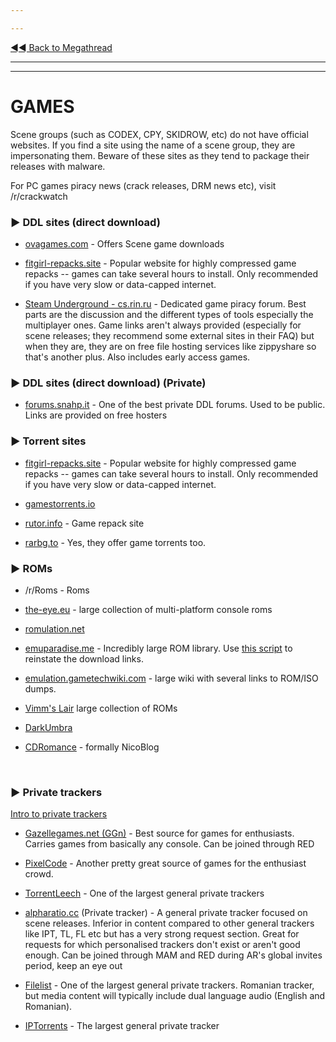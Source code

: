 ---
---
[◄◄ Back to Megathread](https://www.reddit.com/r/Piracy/wiki/megathread)

---
---

# GAMES

Scene groups (such as CODEX, CPY, SKIDROW, etc) do not have official websites. If you find a site using the name of a scene group, they are impersonating them. Beware of these sites as they tend to package their releases with malware.

For PC games piracy news (crack releases, DRM news etc), visit /r/crackwatch

### ►  **DDL sites (direct download)**

 * [ovagames.com](http://www.ovagames.com/) - Offers Scene game downloads
 * [fitgirl-repacks.site](http://fitgirl-repacks.site/) - Popular website for highly compressed game repacks -- games can take several hours to install. Only recommended if you have very slow or data-capped internet.
 * [Steam Underground - cs.rin.ru](https://cs.rin.ru/forum/viewforum.php?f=10) - Dedicated game piracy forum. Best parts are the discussion and the different types of tools especially the multiplayer ones. Game links aren't always provided (especially for scene releases; they recommend some external sites in their FAQ) but when they are, they are on free file hosting services like zippyshare so that's another plus. Also includes early access games.

### ►  **DDL sites (direct download) (Private)**

 * [forums.snahp.it](https://forum.snahp.it/) - One of the best private DDL forums. Used to be public. Links are provided on free hosters

### ►  **Torrent sites**

 * [fitgirl-repacks.site](http://fitgirl-repacks.site/) - Popular website for highly compressed game repacks -- games can take several hours to install. Only recommended if you have very slow or data-capped internet.
 * [gamestorrents.io](https://www.gamestorrents.io/)
 * [rutor.info](http://rutor.info/games) - Game repack site
 * [rarbg.to](http://rarbg.to/) - Yes, they offer game torrents too.

### ►  **ROMs**
 * /r/Roms - Roms
 * [the-eye.eu](http://the-eye.eu/public/rom/) - large collection of multi-platform console roms
 * [romulation.net](https://www.romulation.net/)
 * [emuparadise.me](https://www.emuparadise.me) - Incredibly large ROM library. Use [this script](https://www.reddit.com/r/Piracy/comments/968sm6/a_script_for_easy_downloading_of_emuparadise_roms/) to reinstate the download links.
 * [emulation.gametechwiki.com](https://emulation.gametechwiki.com/index.php/ROM_%26_ISO_Sites) - large wiki with several links to ROM/ISO dumps.
 * [Vimm's Lair](https://vimm.net/?p=vault) large collection of ROMs
 * [DarkUmbra](https://darkumbra.net)
 * [CDRomance](https://cdromance.com) - formally NicoBlog

&nbsp;




### ►  **Private trackers**

[Intro to private trackers](https://www.reddit.com/r/Piracy/wiki/private_trackers)

 * [Gazellegames.net (GGn)](https://gazellegames.net) - Best source for games for enthusiasts. Carries games from basically any console. Can be joined through RED
 * [PixelCode](https://www.pixelcove.me/) - Another pretty great source of games for the enthusiast crowd.
 * [TorrentLeech](https://www.torrentleech.org/) - One of the largest general private trackers
 * [alpharatio.cc](https://alpharatio.cc/) (Private tracker) - A general private tracker focused on scene releases. Inferior in content compared to other general trackers like IPT, TL, FL etc but has a very strong request section. Great for requests for which personalised trackers don't exist or aren't good enough. Can be joined through MAM and RED during AR's global invites period, keep an eye out
 * [Filelist](https://filelist.ro/) - One of the largest general private trackers. Romanian tracker, but media content will typically include dual language audio (English and Romanian).
 * [IPTorrents](http://iptorrents.com/) - The largest general private tracker

&nbsp;